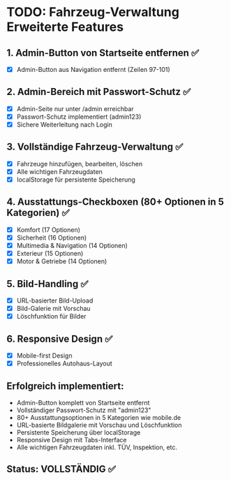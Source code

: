 # TODO: Fahrzeug-Verwaltung Erweiterte Features

## 1. Admin-Button von Startseite entfernen ✅

- [x] Admin-Button aus Navigation entfernt (Zeilen 97-101)

## 2. Admin-Bereich mit Passwort-Schutz ✅

- [x] Admin-Seite nur unter /admin erreichbar
- [x] Passwort-Schutz implementiert (admin123)
- [x] Sichere Weiterleitung nach Login

## 3. Vollständige Fahrzeug-Verwaltung ✅

- [x] Fahrzeuge hinzufügen, bearbeiten, löschen
- [x] Alle wichtigen Fahrzeugdaten
- [x] localStorage für persistente Speicherung

## 4. Ausstattungs-Checkboxen (80+ Optionen in 5 Kategorien) ✅

- [x] Komfort (17 Optionen)
- [x] Sicherheit (16 Optionen)
- [x] Multimedia & Navigation (14 Optionen)
- [x] Exterieur (15 Optionen)
- [x] Motor & Getriebe (14 Optionen)

## 5. Bild-Handling ✅

- [x] URL-basierter Bild-Upload
- [x] Bild-Galerie mit Vorschau
- [x] Löschfunktion für Bilder

## 6. Responsive Design ✅

- [x] Mobile-first Design
- [x] Professionelles Autohaus-Layout

## Erfolgreich implementiert:

- Admin-Button komplett von Startseite entfernt
- Vollständiger Passwort-Schutz mit "admin123"
- 80+ Ausstattungsoptionen in 5 Kategorien wie mobile.de
- URL-basierte Bildgalerie mit Vorschau und Löschfunktion
- Persistente Speicherung über localStorage
- Responsive Design mit Tabs-Interface
- Alle wichtigen Fahrzeugdaten inkl. TÜV, Inspektion, etc.

## Status: VOLLSTÄNDIG ✅
